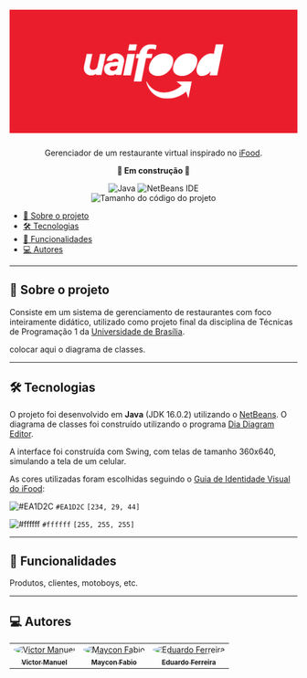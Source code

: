 <h1 align="center">
    <img alt="uaiFood" src="./assets/uaifood_banner.jpg" />
</h1>
<p align="center">Gerenciador de um restaurante virtual inspirado no <a href='https://www.ifood.com.br/' target='_blank'>iFood</a>.</p>
<p align="center"><b>🚧 Em construção 🚧</b></p>

<div align="center">
    <img alt="Java" src="https://img.shields.io/badge/java-%23ED8B00.svg?style=for-the-badge&logo=java&logoColor=white" />
    <img alt="NetBeans IDE" src="https://img.shields.io/badge/NetBeansIDE-1B6AC6.svg?style=for-the-badge&logo=apache-netbeans-ide&logoColor=white" />
</div>

<div align="center">
    <img alt="Tamanho do código do projeto" src="https://img.shields.io/github/languages/code-size/tilnoene/uaifood" />
</div>

<ul>
    <li><a href="#-sobre-o-projeto">💬 Sobre o projeto</a></li>
    <li><a href="#-tecnologias">🛠 Tecnologias</a></li>
    <li><a href="#-funcionalidades">🌭 Funcionalidades</a></li>
    <li><a href="#-autores">💻 Autores</a>
</ul>

---

<h2>💬 Sobre o projeto</h2>

<p>Consiste em um sistema de gerenciamento de restaurantes com foco inteiramente didático, utilizado como projeto final da disciplina de Técnicas de Programação 1 da <a href="https://www.unb.br/" target="_blank">Universidade de Brasília</a>.</p>

colocar aqui o diagrama de classes.

---

<h2>🛠 Tecnologias</h2>

<p>O projeto foi desenvolvido em <b>Java</b> (JDK 16.0.2) utilizando o <a href="https://netbeans.apache.org/" target="_blank">NetBeans</a>. O diagrama de classes foi construído utilizando o programa <a href="http://dia-installer.de/index.html.en" target="_blank">Dia Diagram Editor</a>.</p>

<p>A interface foi construída com Swing, com telas de tamanho 360x640, simulando a tela de um celular.</p>

<p>As cores utilizadas foram escolhidas seguindo o <a href="https://institucional.ifood.com.br/docs/Guia%20de%20Identidade%20Visual%20iFood.pdf" target="_blank">Guia de Identidade Visual do iFood</a>:</p>

![#EA1D2C](https://via.placeholder.com/15/ea1d2c/000000?text=+) `#EA1D2C` `[234, 29, 44]`

![#ffffff](https://via.placeholder.com/15/ffffff/000000?text=+) `#ffffff` `[255, 255, 255]`

---

<h2>🌭 Funcionalidades</h2>

Produtos, clientes, motoboys, etc.

---

<h2>💻 Autores</h2>

<table>
  <tr>
    <td align="center"><a href="https://github.com/tilnoene" target="_blank"><img style="border-radius: 50%;" src="https://github.com/tilnoene.png" width="100px;" alt="Victor Manuel"/><br /><sub><b>Victor Manuel</b></sub></a><br /></td>
    <td align="center"><a href="https://github.com/m4ycon" target="_blank"><img style="border-radius: 50%;" src="https://github.com/m4ycon.png" width="100px;" alt="Maycon Fabio"/><br /><sub><b>Maycon Fabio</b></sub></a><br /></td>
    <td align="center"><a href="https://github.com/EduardoFMC" target="_blank"><img style="border-radius: 50%;" src="https://github.com/EduardoFMC.png" width="100px;" alt="Eduardo Ferreira"/><br /><sub><b>Eduardo Ferreira</b></sub></a><br /></td>
</table>
